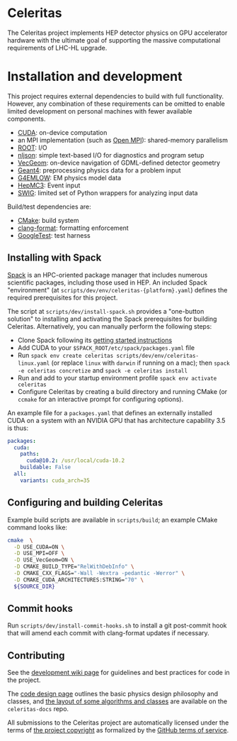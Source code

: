 # Celeritas

The Celeritas project implements HEP detector physics on GPU accelerator
hardware with the ultimate goal of supporting the massive computational
requirements of LHC-HL upgrade.

# Installation and development

This project requires external dependencies to build with full functionality.
However, any combination of these requirements can be omitted to enable
limited development on personal machines with fewer available components.

- [CUDA](https://developer.nvidia.com/cuda-toolkit): on-device computation
- an MPI implementation (such as [Open MPI](https://www.open-mpi.org)): shared-memory parallelism
- [ROOT](https://root.cern): I/O
- [nljson](https://github.com/nlohmann/json): simple text-based I/O for
  diagnostics and program setup
- [VecGeom](https://gitlab.cern.ch/VecGeom/VecGeom): on-device navigation of GDML-defined detector geometry
- [Geant4](https://geant4.web.cern.ch/support/download): preprocessing physics data for a problem input
- [G4EMLOW](https://geant4.web.cern.ch/support/download): EM physics model data
- [HepMC3](http://hepmc.web.cern.ch/hepmc/): Event input
- [SWIG](http://swig.org): limited set of Python wrappers for analyzing input
  data

Build/test dependencies are:

- [CMake](https://cmake.org): build system
- [clang-format](https://clang.llvm.org/docs/ClangFormat.html): formatting enforcement
- [GoogleTest](https://github.com/google/googletest): test harness

## Installing with Spack

[Spack](https://github.com/spack/spack) is an HPC-oriented package manager that
includes numerous scientific packages, including those used in HEP. An included
Spack "environment" (at `scripts/dev/env/celeritas-{platform}.yaml`) defines
the required prerequisites for this project.

The script at `scripts/dev/install-spack.sh` provides a "one-button solution"
to installing and activating the Spack prerequisites for building Celeritas.
Alternatively, you can manually perform the following steps:
- Clone Spack following its [getting started instructions](https://spack.readthedocs.io/en/latest/getting_started.html)
- Add CUDA to your `$SPACK_ROOT/etc/spack/packages.yaml` file
- Run `spack env create celeritas scripts/dev/env/celeritas-linux.yaml` (or
  replace `linux` with `darwin` if running on a mac); then `spack -e
  celeritas concretize` and `spack -e celeritas install`
- Run and add to your startup environment profile `spack env activate
  celeritas`
- Configure Celeritas by creating a build directory and running CMake (or
  `ccmake` for an interactive prompt for configuring options).

An example file for a `packages.yaml` that defines an externally installed CUDA
on a system with an NVIDIA GPU that has architecture capability 3.5 is thus:
```yaml
packages:
  cuda:
    paths:
      cuda@10.2: /usr/local/cuda-10.2
    buildable: False
  all:
    variants: cuda_arch=35
```

## Configuring and building Celeritas

Example build scripts are available in `scripts/build`; an example CMake
command looks like:
```sh
cmake  \
  -D USE_CUDA=ON \
  -D USE_MPI=OFF \
  -D USE_VecGeom=ON \
  -D CMAKE_BUILD_TYPE="RelWithDebInfo" \
  -D CMAKE_CXX_FLAGS="-Wall -Wextra -pedantic -Werror" \
  -D CMAKE_CUDA_ARCHITECTURES:STRING="70" \
  ${SOURCE_DIR}
```

## Commit hooks

Run `scripts/dev/install-commit-hooks.sh` to install a git post-commit hook
that will amend each commit with clang-format updates if necessary.

## Contributing

See the [development wiki
page](https://github.com/celeritas-project/celeritas/wiki/Development) for
guidelines and best practices for code in the project.

The [code design
page](https://github.com/celeritas-project/celeritas/wiki/Code-design) outlines
the basic physics design philosophy and classes, and [the layout of some
algorithms and
classes](https://github.com/celeritas-project/celeritas-docs/tree/master/graphs)
are available on the `celeritas-docs` repo.

All submissions to the Celeritas project are automatically licensed under the
terms of [the project copyright](COPYRIGHT) as formalized by the [GitHub terms
of service](https://docs.github.com/en/github/site-policy/github-terms-of-service#6-contributions-under-repository-license).

